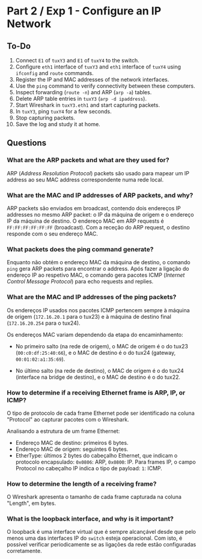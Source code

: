 # Part 2 / Exp 1 - Configure an IP Network

## To-Do

1. Connect `E1` of `tuxY3` and `E1` of `tuxY4` to the switch.  
2. Configure `eth1` interface of `tuxY3` and `eth1` interface of `tuxY4` using `ifconfig` and `route` commands.  
3. Register the IP and MAC addresses of the network interfaces.  
4. Use the `ping` command to verify connectivity between these computers.  
5. Inspect forwarding (`route -n`) and ARP (`arp -a`) tables.  
6. Delete ARP table entries in `tuxY3` (`arp -d ipaddress`).  
7. Start Wireshark in `tuxY3.eth1` and start capturing packets.  
8. In `tuxY3`, ping `tuxY4` for a few seconds.  
9. Stop capturing packets.  
10. Save the log and study it at home.  

## Questions

### What are the ARP packets and what are they used for?
ARP (*Address Resolution Protocol*) packets são usado para mapear um IP address ao seu MAC address correspondente numa rede local.

### What are the MAC and IP addresses of ARP packets, and why?
ARP packets são enviados em broadcast, contendo dois endereços IP addresses no mesmo ARP packet: o IP da máquina de origem e o endereço IP da máquina de destino. O endereço MAC em ARP requests é `FF:FF:FF:FF:FF:FF` (broadcast). Com a receção do ARP request, o destino responde com o seu endereço MAC.

### What packets does the ping command generate?
Enquanto não obtém o endereço MAC da máquina de destino, o comando `ping` gera ARP packets para encontrar o address. Após fazer a ligação do endereço IP ao respetivo MAC, o comando gera pacotes ICMP (*Internet Control Message Protocol*) para echo requests and replies.

### What are the MAC and IP addresses of the ping packets?
Os endereços IP usados nos pacotes ICMP pertencem sempre à máquina de origem (`172.16.20.1` para o tux23) e à máquina de destino final (`172.16.20.254` para o tux24).

Os endereços MAC variam dependendo da etapa do encaminhamento:

- No primeiro salto (na rede de origem), o MAC de origem é o do tux23 (`00:c0:df:25:40:66`), e o MAC de destino é o do tux24 (gateway, `00:01:02:a1:35:69`).
  
- No último salto (na rede de destino), o MAC de origem é o do tux24 (interface na bridge de destino), e o MAC de destino é o do tux22.

### How to determine if a receiving Ethernet frame is ARP, IP, or ICMP?
O tipo de protocolo de cada frame Ethernet pode ser identificado na coluna "Protocol" ao capturar pacotes com o Wireshark.

Analisando a estrutura de um frame Ethernet:

- Endereço MAC de destino: primeiros 6 bytes.
- Endereço MAC de origem: seguintes 6 bytes.
- EtherType: últimos 2 bytes do cabeçalho Ethernet, que indicam o protocolo encapsulado: `0x0806`: ARP, `0x0800`: IP.
Para frames IP, o campo Protocol no cabeçalho IP indica o tipo de payload: `1`: ICMP.

### How to determine the length of a receiving frame?
O Wireshark apresenta o tamanho de cada frame capturada na coluna "Length", em bytes.

### What is the loopback interface, and why is it important?
O loopback é uma interface virtual que é sempre alcançável desde que pelo menos uma das interfaces IP do `switch` esteja operacional. Com isto, é possível verificar periodicamente se as ligações da rede estão configuradas corretamente.
